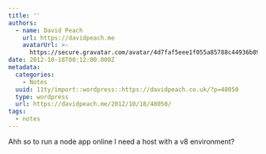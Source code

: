 ```yaml
---
title: ''
authors:
  - name: David Peach
    url: https://davidpeach.me
    avatarUrl: >-
      https://secure.gravatar.com/avatar/4d7faf5eee1f055a85788c44936b8995eaab6dfb004e7854ec747ccb272e91ee?s=96&d=mm&r=g
date: 2012-10-18T00:12:00.000Z
metadata:
  categories:
    - Notes
  uuid: 11ty/import::wordpress::https://davidpeach.co.uk/?p=48050
  type: wordpress
  url: https://davidpeach.me/2012/10/18/48050/
tags:
  - notes
---
```

Ahh so to run a node app online I need a host with a v8 environment?